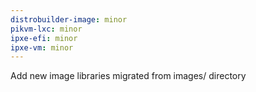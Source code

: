 ```yaml
---
distrobuilder-image: minor
pikvm-lxc: minor
ipxe-efi: minor
ipxe-vm: minor
---
```


Add new image libraries migrated from images/ directory
